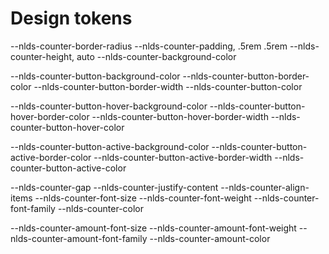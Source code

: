 # Design tokens

<!-- Counter container -->
--nlds-counter-border-radius
--nlds-counter-padding, .5rem .5rem
--nlds-counter-height, auto
--nlds-counter-background-color

<!-- Counter link-->
--nlds-counter-button-background-color
--nlds-counter-button-border-color
--nlds-counter-button-border-width
--nlds-counter-button-color

<!-- Counter link: Hover state -->
--nlds-counter-button-hover-background-color
--nlds-counter-button-hover-border-color
--nlds-counter-button-hover-border-width
--nlds-counter-button-hover-color

<!-- Counter link: Active state -->
--nlds-counter-button-active-background-color
--nlds-counter-button-active-border-color
--nlds-counter-button-active-border-width
--nlds-counter-button-active-color

<!-- Counter text -->
--nlds-counter-gap
--nlds-counter-justify-content
--nlds-counter-align-items
--nlds-counter-font-size
--nlds-counter-font-weight
--nlds-counter-font-family
--nlds-counter-color

<!-- Counter text: Amount label -->
--nlds-counter-amount-font-size
--nlds-counter-amount-font-weight
--nlds-counter-amount-font-family
--nlds-counter-amount-color